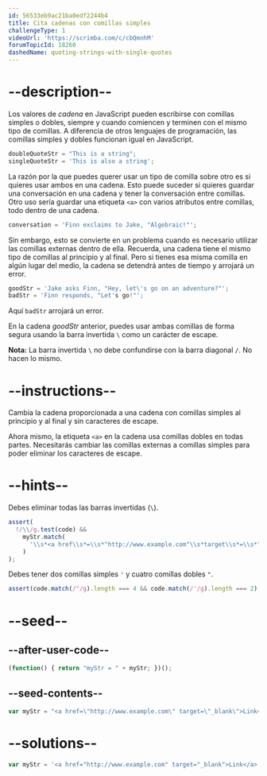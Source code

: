```yaml
---
id: 56533eb9ac21ba0edf2244b4
title: Cita cadenas con comillas simples
challengeType: 1
videoUrl: 'https://scrimba.com/c/cbQmnhM'
forumTopicId: 18260
dashedName: quoting-strings-with-single-quotes
---
```


# --description--

Los valores de <dfn>cadena</dfn> en JavaScript pueden escribirse con comillas simples o dobles, siempre y cuando comiencen y terminen con el mismo tipo de comillas. A diferencia de otros lenguajes de programación, las comillas simples y dobles funcionan igual en JavaScript.

```js
doubleQuoteStr = "This is a string"; 
singleQuoteStr = 'This is also a string';
```

La razón por la que puedes querer usar un tipo de comilla sobre otro es si quieres usar ambos en una cadena. Esto puede suceder si quieres guardar una conversación en una cadena y tener la conversación entre comillas. Otro uso sería guardar una etiqueta `<a>` con varios atributos entre comillas, todo dentro de una cadena.

```js
conversation = 'Finn exclaims to Jake, "Algebraic!"';
```

Sin embargo, esto se convierte en un problema cuando es necesario utilizar las comillas externas dentro de ella. Recuerda, una cadena tiene el mismo tipo de comillas al principio y al final. Pero si tienes esa misma comilla en algún lugar del medio, la cadena se detendrá antes de tiempo y arrojará un error.

```js
goodStr = 'Jake asks Finn, "Hey, let\'s go on an adventure?"'; 
badStr = 'Finn responds, "Let's go!"';
```

Aquí `badStr` arrojará un error.

En la cadena <dfn>goodStr</dfn> anterior, puedes usar ambas comillas de forma segura usando la barra invertida `\` como un carácter de escape.

**Nota:** La barra invertida `\` no debe confundirse con la barra diagonal `/`. No hacen lo mismo.

# --instructions--

Cambia la cadena proporcionada a una cadena con comillas simples al principio y al final y sin caracteres de escape.

Ahora mismo, la etiqueta `<a>` en la cadena usa comillas dobles en todas partes. Necesitarás cambiar las comillas externas a comillas simples para poder eliminar los caracteres de escape.

# --hints--

Debes eliminar todas las barras invertidas (`\`).

```js
assert(
  !/\\/g.test(code) &&
    myStr.match(
      '\\s*<a href\\s*=\\s*"http://www.example.com"\\s*target\\s*=\\s*"_blank">\\s*Link\\s*</a>\\s*'
    )
);
```

Debes tener dos comillas simples `'` y cuatro comillas dobles `"`.

```js
assert(code.match(/"/g).length === 4 && code.match(/'/g).length === 2);
```

# --seed--

## --after-user-code--

```js
(function() { return "myStr = " + myStr; })();
```

## --seed-contents--

```js
var myStr = "<a href=\"http://www.example.com\" target=\"_blank\">Link</a>";
```

# --solutions--

```js
var myStr = '<a href="http://www.example.com" target="_blank">Link</a>';
```

